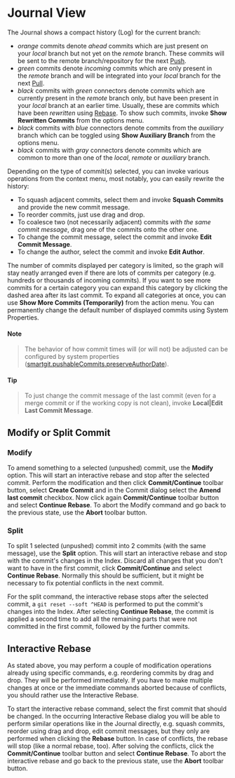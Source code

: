 # Journal View

The Journal shows a compact history (Log) for the current branch:

-   *orange* commits denote *ahead* commits which are just present on
    your *local* branch but not yet on the *remote* branch. These
    commits will be sent to the remote branch/repository for the next
    [Push](Synchronizing-with-Remote-Repositories.md).
-   *green* commits denote *incoming* commits which are only present in
    the *remote* branch and will be integrated into your *local* branch
    for the next [Pull](Synchronizing-with-Remote-Repositories.md).
-   *black* commits with *green* connectors denote commits which are
    currently present in the *remote* branch only, but have been present
    in your *local* branch at an earlier time. Usually, these are
    commits which have been *rewritten* using [Rebase](Rebase.md). To show
    such commits, invoke **Show Rewritten Commits** from the options
    menu.
-   *black* commits with *blue* connectors denote commits from the
    *auxiliary* branch which can be toggled using **Show Auxiliary
    Branch** from the options menu.
-   *black* commits with *gray* connectors denote commits which are
    common to more than one of the *local*, *remote* or *auxiliary*
    branch.

Depending on the type of commit(s) selected, you can invoke various
operations from the context menu, most notably, you can easily rewrite
the history:

-   To squash adjacent commits, select them and invoke **Squash
    Commits** and provide the new commit message.
-   To reorder commits, just use drag and drop.
-   To coalesce two (not necessarily adjacent) commits *with the same
    commit message*, drag one of the commits onto the other one.
-   To change the commit message, select the commit and invoke **Edit
    Commit Message**.
-   To change the author, select the commit and invoke **Edit Author**.

The number of commits displayed per category is limited, so the graph
will stay neatly arranged even if there are lots of commits per category
(e.g. hundreds or thousands of incoming commits). If you want to see
more commits for a certain category you can expand this category by
clicking the dashed area after its last commit. To expand all categories
at once, you can use **Show More Commits (Temporarily)** from the action
menu. You can permanently change the default number of displayed commits
using System Properties.


#### Note
>
>
>The behavior of how commit times will (or will not) be adjusted can be
>configured by system properties
>([smartgit.pushableCommits.preserveAuthorDate](System-Properties.md#SystemProperties-properties.smartgit.pushableCommits.preserveAuthorDate)).
>
>


#### Tip
>
>
>To just change the commit message of the last commit (even for a merge
>commit or if the working copy is not clean), invoke **Local\|Edit Last
>Commit Message**.
>
>

## Modify or Split Commit

### Modify

To amend something to a selected (unpushed) commit, use the **Modify**
option. This will start an interactive rebase and stop after the
selected commit. Perform the modification and then click
**Commit/Continue** toolbar button, select **Create Commit** and in the
Commit dialog select the **Amend last commit** checkbox. Now click again
**Commit/Continue** toolbar button and select **Continue Rebase**. To
abort the Modify command and go back to the previous state, use the
**Abort** toolbar button.

### Split

To split 1 selected (unpushed) commit into 2 commits (with the same
message), use the **Split** option. This will start an interactive
rebase and stop with the commit's changes in the Index. Discard all
changes that you don't want to have in the first commit, click
**Commit/Continue** and select **Continue Rebase**. Normally this should
be sufficient, but it might be necessary to fix potential conflicts in
the next commit.



For the split command, the interactive rebase stops after the selected
commit, a `git reset --soft ^HEAD` is performed to put the commit's
changes into the Index. After selecting **Continue Rebase**, the commit
is applied a second time to add all the remaining parts that were not
committed in the first commit, followed by the further commits.



## Interactive Rebase

As stated above, you may perform a couple of modification operations
already using specific commands, e.g. reordering commits by drag and
drop. They will be performed immediately. If you have to make multiple
changes at once or the immediate commands aborted because of conflicts,
you should rather use the Interactive Rebase.

To start the interactive rebase command, select the first commit that
should be changed. In the occurring Interactive Rebase dialog you will
be able to perform similar operations like in the Journal directly, e.g.
squash commits, reorder using drag and drop, edit commit messages, but
they only are performed when clicking the **Rebase** button. In case of
conflicts, the rebase will stop (like a normal rebase, too). After
solving the conflicts, click the **Commit/Continue** toolbar button and
select **Continue Rebase**. To abort the interactive rebase and go back
to the previous state, use the **Abort** toolbar button.

 

